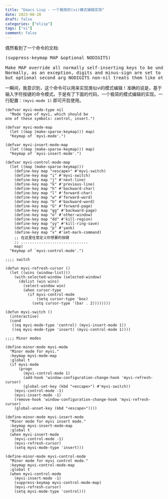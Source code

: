 ```yaml
---
title: "Emacs Lisp - 一个极简的(vi)模式编辑实现"
date: 2023-08-20
draft: false
categories: ["elisp"]
tags: ["vi"]
comment: false
---
```


偶然看到了一个命令的文档:

<pre>(suppress-keymap MAP &optional NODIGITS)

Make MAP override all normally self-inserting keys to be undefined.
Normally, as an exception, digits and minus-sign are set to make prefix args,
but optional second arg NODIGITS non-nil treats them like other chars.</pre>

一瞬间，我意识到，这个命令可以用来实现类似vi的模式编辑！准确的说是，基于输入字符按键的命令模式。于是有了下面的代码，一个极简的模式编辑的实现。一行配置：`(myvi-mode 1)` 即可开启使用。

    (defvar myvi-mode-type nil
      "Mode type of myvi, which should be
    one of these symbols: control, insert.")

    (defvar myvi-mode-map
      (let ((map (make-sparse-keymap))) map)
      "Keymap of `myvi-mode'.")

    (defvar myvi-insert-mode-map
      (let ((map (make-sparse-keymap))) map)
      "Keymap of `myvi-insert-mode'.")

    (defvar myvi-control-mode-map
      (let ((map (make-sparse-keymap)))
        (define-key map "<escape>" #'myvi-switch)
        (define-key map "i" #'myvi-switch)
        (define-key map "j" #'next-line)
        (define-key map "k" #'previous-line)
        (define-key map "h" #'backward-char)
        (define-key map "l" #'forward-char)
        (define-key map "w" #'forward-word)
        (define-key map "b" #'backward-word)
        (define-key map "G" #'forward-page)
        (define-key map "gg" #'backward-page)
        (define-key map "o" #'other-window)
        (define-key map "dd" #'kill-region)
        (define-key map "yy" #'kill-ring-save)
        (define-key map "p" #'yank)
        (define-key map "v" #'set-mark-command)
        ;; 在这里任意定义你想要的按键
        ;; ..............................
        map)
      "Keymap of `myvi-control-mode'.")

    ;;;; switch

    (defun myvi-refresh-cursor ()
      (let ((wins (window-list)))
        (with-selected-window (selected-window)
          (dolist (win wins)
            (select-window win)
            (when cursor-type
              (if myvi-control-mode
                  (setq cursor-type 'box)
                (setq cursor-type '(bar . 2))))))))

    (defun myvi-switch ()
      (interactive)
      (cond
       ((eq myvi-mode-type 'control) (myvi-insert-mode 1))
       ((eq myvi-mode-type 'insert) (myvi-control-mode 1))))

    ;;;; Minor modes

    (define-minor-mode myvi-mode
      "Minor mode for myvi."
      :keymap myvi-mode-map
      :global t
      (if myvi-mode
          (progn
            (myvi-control-mode 1)
            (add-hook 'window-configuration-change-hook 'myvi-refresh-cursor)
            (global-set-key (kbd "<escape>") #'myvi-switch))
        (myvi-control-mode -1)
        (myvi-insert-mode -1)
        (remove-hook 'window-configuration-change-hook 'myvi-refresh-cursor)
        (global-unset-key (kbd "<escape>"))))

    (define-minor-mode myvi-insert-mode
      "Minor mode for myvi insert mode."
      :keymap myvi-insert-mode-map
      :global t
      (when myvi-insert-mode
        (myvi-control-mode -1)
        (myvi-refresh-cursor)
        (setq myvi-mode-type 'insert)))

    (define-minor-mode myvi-control-mode
      "Minor mode for myvi control mode."
      :keymap myvi-control-mode-map
      :global t
      (when myvi-control-mode
        (myvi-insert-mode -1)
        (suppress-keymap myvi-control-mode-map)
        (myvi-refresh-cursor)
        (setq myvi-mode-type 'control)))
